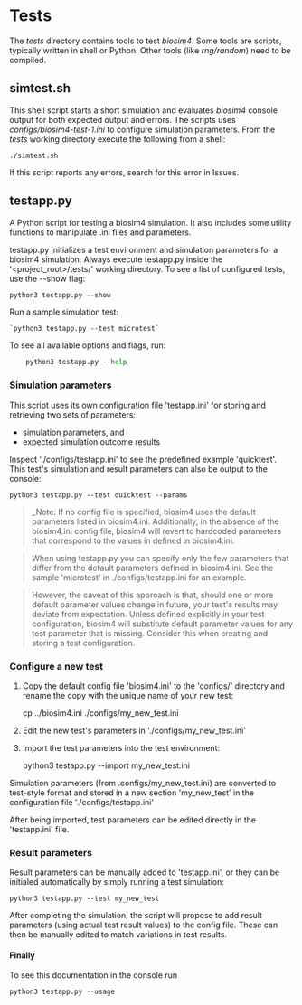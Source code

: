 # Tests

The _tests_ directory contains tools to test _biosim4_. Some tools are scripts, typically written in shell or Python. Other tools (like _rng/random_) need to be compiled.

## simtest.sh

This shell script starts a short simulation and evaluates _biosim4_ console output for both expected output and errors. The scripts uses _configs/biosim4-test-1.ini_ to configure simulation parameters. From the _tests_ working directory execute the following from a shell:

`./simtest.sh`

If this script reports any errors, search for this error in Issues.

## testapp.py

A Python script for testing a biosim4 simulation. It also includes some utility functions to manipulate .ini files and parameters.

testapp.py initializes a test environment and simulation parameters for a biosim4 simulation. Always execute testapp.py inside the '<project_root>/tests/' working directory. To see a list of configured tests, use the --show flag:
```python
python3 testapp.py --show
```

Run a sample simulation test:

    `python3 testapp.py --test microtest`

To see all available options and flags, run:
```python
    python3 testapp.py --help
```

### Simulation parameters

This script uses its own configuration file 'testapp.ini' for storing and retrieving two sets of parameters:

- simulation parameters, and
- expected simulation outcome results

Inspect './configs/testapp.ini' to see the predefined example 'quicktest'. This test's simulation and result parameters can also be output to the console:

    python3 testapp.py --test quicktest --params

> _Note: If no config file is specified, biosim4 uses the default parameters listed in biosim4.ini. Additionally, in the absence of the biosim4.ini config file, biosim4 will revert to hardcoded parameters that correspond to the values in defined in biosim4.ini. 

> When using testapp.py you can specify only the few parameters that differ from the default parameters defined in biosim4.ini. See the sample 'microtest' in ./configs/testapp.ini for an example.

> However, the caveat of this approach is that, should one or more default parameter values change in future, your test's results may deviate from expectation. Unless defined explicitly in your test configuration, biosim4 will substitute default parameter values for any test parameter that is missing. Consider this when creating and storing a test configuration.

### Configure a new test

1. Copy the default config file 'biosim4.ini' to the 'configs/' directory and rename the copy with the unique name of your new test:

    cp ../biosim4.ini ./configs/my_new_test.ini

2. Edit the new test's parameters in './configs/my_new_test.ini'

3. Import the test parameters into the test environment:

    python3 testapp.py --import my_new_test.ini

Simulation parameters (from .configs/my_new_test.ini) are converted to test-style format and stored in a new section 'my_new_test' in the configuration file './configs/testapp.ini'

After being imported, test parameters can be edited directly in the 'testapp.ini' file.

### Result parameters

Result parameters can be manually added to 'testapp.ini', or they can be initialed automatically by simply running a test simulation:

    python3 testapp.py --test my_new_test

After completing the simulation, the script will propose to add result parameters (using actual test result values) to the config file. These can then be manually edited to match variations in test results.

#### Finally

To see this documentation in the console run

```python
python3 testapp.py --usage 
```